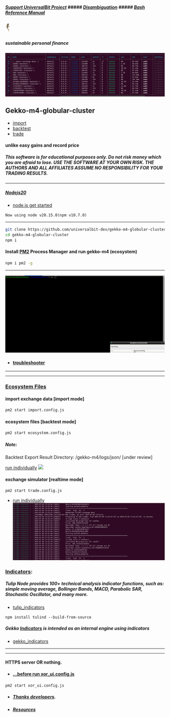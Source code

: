 ##### [Support UniversalBit Project](https://github.com/universalbit-dev/universalbit-dev/tree/main/support)   ##### [Disambiguation](https://en.wikipedia.org/wiki/Wikipedia:Disambiguation)   ##### [Bash Reference Manual](https://www.gnu.org/software/bash/manual/html_node/index.html)

<img src="https://github.com/universalbit-dev/universalbit-dev/blob/main/docs/assets/images/geppo.png" width="3%"></img>   
##### sustainable personal finance

<img src="https://github.com/universalbit-dev/gekko-m4-globular-cluster/blob/master/images/gekko-m4-globular-cluster.png" width="auto"></img>   

## Gekko-m4-globular-cluster
* [import](https://github.com/universalbit-dev/gekko-m4/blob/master/docs/mode/import/import.md)
* [backtest](https://github.com/universalbit-dev/gekko-m4/blob/master/docs/mode/backtest/backtest.md) 
* [trade](https://github.com/universalbit-dev/gekko-m4/blob/master/docs/mode/trade/trade.md) 

#### unlike easy gains and record price

##### This software is for educational purposes only. Do not risk money which you are afraid to lose. USE THE SOFTWARE AT YOUR OWN RISK. THE AUTHORS AND ALL AFFILIATES ASSUME NO RESPONSIBILITY FOR YOUR TRADING RESULTS.
---
##### [Nodejs20](https://nodejs.org/en/blog/release/v20.15.0)
* [node.js get started](https://github.com/nvm-sh/nvm)
```
Now using node v20.15.0(npm v10.7.0)
```

---
```bash
git clone https://github.com/universalbit-dev/gekko-m4-globular-cluster.git
cd gekko-m4-globular-cluster
npm i
```
#### Install [PM2](https://pm2.keymetrics.io/) Process Manager and run gekko-m4 (ecosystem)
```bash
npm i pm2 -g 
```
---

<img src="https://github.com/universalbit-dev/gekko-m4/blob/master/images/gif/gekko-m4-nodejs-installation.gif" width="auto"></img>

* #### [troubleshooter](https://github.com/universalbit-dev/gekko-m4/blob/master/docs/error/troubleshooter.md)

---

---
### [Ecosystem Files](https://pm2.keymetrics.io/docs/usage/application-declaration/)

#### import exchange data [import mode]
```bash
pm2 start import.config.js 
```
#### ecosystem files  [backtest mode]
```bash
pm2 start ecosystem.config.js 
```

##### Note:
Backtest Export Result Directory: /gekko-m4/logs/json/ [under review]

[run individually](https://github.com/universalbit-dev/gekko-m4/blob/master/ecosystem/backtest/readme.md)
<img src="https://github.com/universalbit-dev/gekko-m4/blob/master/images/gif/pm2_ecosystem.gif" width="auto"></img>

#### exchange simulator [realtime mode]
```bash
pm2 start trade.config.js 
```
* [run individually](https://github.com/universalbit-dev/gekko-m4-globular-cluster/edit/master/docs/mode/trade/trade.md)
<img src="https://github.com/universalbit-dev/gekko-m4-globular-cluster/blob/master/images/exchangesimulator/nn_exchange_simulator.png" width="auto"></img>



### [Indicators](https://github.com/universalbit-dev/gekko-m4/blob/master/docs/strategies/tulip_indicators.md):
##### Tulip Node provides 100+ technical analysis indicator functions, such as: simple moving average, Bollinger Bands, MACD, Parabolic SAR, Stochastic Oscillator, and many more.
* [tulip_indicators](https://github.com/universalbit-dev/gekko-m4/blob/master/docs/strategies/tulip_indicators.md)
```
npm install tulind --build-from-source
```

##### Gekko [Indicators](https://github.com/universalbit-dev/gekko-m4-globular-cluster/tree/master/strategies/indicators) is intended as an internal engine using indicators
* [gekko_indicators](https://github.com/universalbit-dev/gekko-m4-globular-cluster/blob/master/docs/strategies/gekko_indicators.md)
---

---
#### HTTPS server OR nothing.
* #### [...before run xor_ui.config.js](https://github.com/universalbit-dev/gekko-m4/tree/master/ssl)
```bash
pm2 start xor_ui.config.js 
```


* ##### [Thanks developers](https://github.com/askmike/gekko/graphs/contributors).
* ##### [Resources](https://github.com/universalbit-dev/gekko-m4-globular-cluster/blob/master/docs/resources/readme.md)





